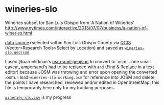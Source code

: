 wineries-slo
============

Wineries subset for San Luis Obispo from 'A Nation of Wineries' http://www.nytimes.com/interactive/2013/07/07/business/a-nation-of-wineries.html

[data source](http://graphics8.nytimes.com/newsgraphics/2013/06/10/wine/cee6ef00993a2ff557062b67398e32f7bed9782a/data/wineries-locations.csv)>selected within San Luis Obispo County via [QGIS](http://qgis.org/) (Vector>Research Tools>Select by Location) and saved as [`wineries-slo.geojson`](https://github.com/oeon/wineries-slo/blob/master/wineries-slo.geojson)

I used @aaronlidman's [osm-and-geojson](https://github.com/aaronlidman/osm-and-geojson) to convert to .osm ...one small caveat, ampersand's had to be replaced with `and` (Find & Replace in a text editor) because JOSM was throwing and error upon opening the converted .osm. I load `wineries-slo-working.osm` for reference into JOSM and delete the points I have researched, reviewed and/or edited in OpenStreetMap; this file is temprorarily here only for my tracking purposes.

[`wineries-slo.csv`](https://github.com/oeon/wineries-slo/blob/master/wineries-slo.csv) is my progress
